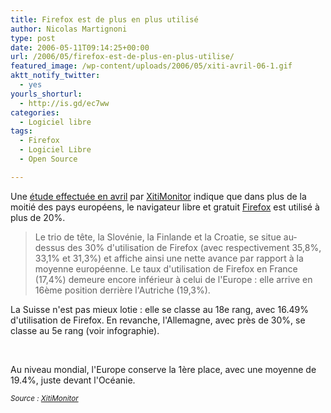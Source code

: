 ```yaml
---
title: Firefox est de plus en plus utilisé
author: Nicolas Martignoni
type: post
date: 2006-05-11T09:14:25+00:00
url: /2006/05/firefox-est-de-plus-en-plus-utilise/
featured_image: /wp-content/uploads/2006/05/xiti-avril-06-1.gif
aktt_notify_twitter:
  - yes
yourls_shorturl:
  - http://is.gd/ec7ww
categories:
  - Logiciel libre
tags:
  - Firefox
  - Logiciel Libre
  - Open Source

---
```

Une <a href="http://www.xitimonitor.com/etudes/equipement14.asp">étude effectuée en avril</a> par <a href="http://www.xitimonitor.com/">XitiMonitor</a> indique que dans plus de la moitié des pays européens, le navigateur libre et gratuit [Firefox][1] est utilisé à plus de 20%.

> Le trio de tête, la Slovénie, la Finlande et la Croatie, se situe au-dessus des 30% d'utilisation de Firefox (avec respectivement 35,8%, 33,1% et 31,3%) et affiche ainsi une nette avance par rapport à la moyenne européenne. Le taux d'utilisation de Firefox en France (17,4%) demeure encore inférieur à celui de l'Europe : elle arrive en 16ème position derrière l'Autriche (19,3%).

La Suisse n'est pas mieux lotie : elle se classe au 18e rang, avec 16.49% d'utilisation de Firefox. En revanche, l'Allemagne, avec près de 30%, se classe au 5e rang (voir infographie).

&nbsp;

<p style="text-align: left;">
  Au niveau mondial, l'Europe conserve la 1ère place, avec une moyenne de 19.4%, juste devant l'Océanie.
</p>

<p style="text-align: left;">
  <em><small>Source : <a href="http://www.xitimonitor.com/">XitiMonitor</a></small></em>
</p>

 [1]: http://www.mozilla-europe.org/fr/products/firefox/